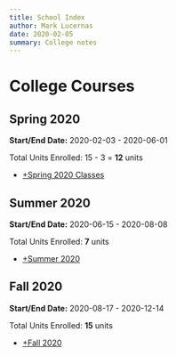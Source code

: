 ```yaml
---
title: School Index
author: Mark Lucernas
date: 2020-02-05
summary: College notes
---
```



# College Courses

## Spring 2020

**Start/End Date:** 2020-02-03 - 2020-06-01

Total Units Enrolled: 15 - 3 = **12** units

- [+Spring 2020 Classes](spring-2020/index)


## Summer 2020

**Start/End Date:** 2020-06-15 - 2020-08-08

Total Units Enrolled: $\mathbf{7}$ units

- [+Summer 2020](summer-2020/index)


## Fall 2020

**Start/End Date:** 2020-08-17 - 2020-12-14

Total Units Enrolled: **15** units

- [+Fall 2020](fall-2020/index)

